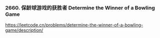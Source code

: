 ### 2660. 保龄球游戏的获胜者 Determine the Winner of a Bowling Game
https://leetcode.cn/problems/determine-the-winner-of-a-bowling-game/description/
